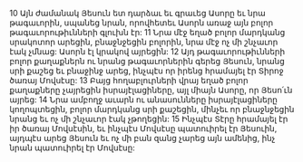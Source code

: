 10 Այն ժամանակ Յեսուն ետ դարձաւ եւ գրաւեց Ասորը եւ նրա թագաւորին, սպանեց նրան, որովհետեւ Ասորն առաջ այն բոլոր թագաւորութիւնների գլուխն էր: 11 Նրա մէջ եղած բոլոր մարդկանց սրակոտոր արեցին, բնաջնջեցին բոլորին, նրա մէջ ոչ մի շնչաւոր էակ չմնաց: Ասորն էլ կրակով այրեցին: 12 Այդ թագաւորութիւնների բոլոր քաղաքներն ու նրանց թագաւորներին գերեց Յեսուն, նրանց սրի քաշեց եւ բնաջինջ արեց, ինչպէս որ իրենց հրամայել էր Տիրոջ ծառայ Մովսէսը: 13 Բայց հողաբլուրների վրայ եղած բոլոր քաղաքները չայրեցին իսրայէլացիները, այլ միայն Ասորը, որ Յեսո՛ւն այրեց: 14 Նրա ամբողջ աւարն ու անասունները իսրայէլացիները կողոպտեցին, բոլոր մարդկանց սրի քաշեցին, մինչեւ որ բնաջնջեցին նրանց եւ ոչ մի շնչաւոր էակ չթողեցին: 15 Ինչպէս Տէրը հրամայել էր իր ծառայ Մովսէսին, եւ ինչպէս Մովսէսը պատուիրել էր Յեսուին, այդպէս արեց Յեսուն եւ ոչ մի բան զանց չարեց այն ամենից, ինչ նրան պատուիրել էր Մովսէսը:
